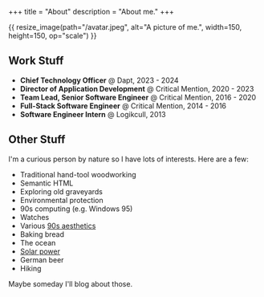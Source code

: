 +++
title = "About"
description = "About me."
+++

{{ resize_image(path="/avatar.jpeg", alt="A picture of me.", width=150, height=150, op="scale") }}

## Work Stuff

- **Chief Technology Officer** @ Dapt, 2023 - 2024
- **Director of Application Development** @ Critical Mention, 2020 - 2023
- **Team Lead, Senior Software Engineer** @ Critical Mention, 2016 - 2020
- **Full-Stack Software Engineer** @ Critical Mention, 2014 - 2016
- **Software Engineer Intern** @ Logikcull, 2013

## Other Stuff

I'm a curious person by nature so I have lots of interests. Here are a few:

- Traditional hand-tool woodworking
- Semantic HTML
- Exploring old graveyards
- Environmental protection
- 90s computing (e.g. Windows 95)
- Watches
- Various [90s aesthetics](https://www.are.na/evan-collins-1522646491/channels)
- Baking bread
- The ocean
- [Solar power](https://solar.lowtechmagazine.com/)
- German beer
- Hiking

Maybe someday I'll blog about those.
